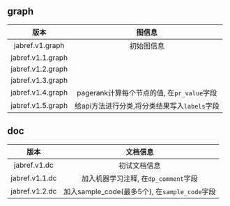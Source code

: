 ## graph

|       版本        |                    图信息                    |
| :---------------: | :------------------------------------------: |
|  jabref.v1.graph  |                  初始图信息                  |
| jabref.v1.1.graph |                                              |
| jabref.v1.2.graph |                                              |
| jabref.v1.3.graph |                                              |
| jabref.v1.4.graph |  pagerank计算每个节点的值, 在`pr_value`字段  |
| jabref.v1.5.graph | 给api方法进行分类,将分类结果写入`labels`字段 |



## doc

|      版本      |                    文档信息                    |
| :------------: | :--------------------------------------------: |
|  jabref.v1.dc  |                  初试文档信息                  |
| jabref.v1.1.dc |      加入机器学习注释, 在`dp_comment`字段      |
| jabref.v1.2.dc | 加入sample_code(最多5个), 在`sample_code`字段 |
